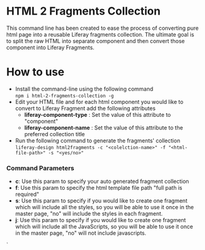 # HTML 2 Fragments Collection

This command line has been created to ease the process of converting pure html page into a reusable Liferay fragments collection.
The ultimate goal is to split the raw HTML into separate component and then convert those component into Liferay Fragments.

# **How to use**
- Install the command-line using the following command <br/>`npm i html-2-fragments-collection -g`
- Edit your HTML file and for each html component you would like to convert to Liferay Fragment add the following attributes
  - **liferay-component-type** : Set the value of this attribute to "component"
  - **liferay-component-name** : Set the value of this attribute to the preferred collection title
- Run the following command to generate the fragments' collection <br/> `liferay-design html2fragments -c "<colelction-name>" -f "<html-file-path>" -s "<yes/no>"` <br/>
### **Command Parameters**
- **c**: Use this param to specify your auto generated fragment collection
- **f**: Use this param to specify the html template file path "full path is required"
- **s**: Use this param to specify if you would like to create one fragment which will include all the styles, so you will be able to use it once in the master page, "no" will include the styles in each fragment.
- **j**: Use this param to specify if you would like to create one fragment which will include all the JavaScripts, so you will be able to use it once in the master page, "no" will not include javascripts.

`
